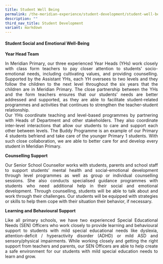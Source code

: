 ```yaml
---
title: Student Well Being
permalink: /the-meridian-experience/student-development/student-well-being/
description: ""
third_nav_title: Student Development
variant: markdown
---
```

<h4>Student Social and Emotional Well-Being</h4>

<p><strong>Year Head Team</strong></p>

<p style="margin-bottom:0; margin-top:0; text-align:justify;">In Meridian Primary, our three experienced Year Heads (YHs) work closely with class form teachers to pay closer attention to students' socio-emotional needs, including cultivating values, and providing counselling. Supported by the Assistant YHs, each YH oversees to two levels and they follow the children to the next level throughout the six years that the children are in Meridian Primary. The close partnership between the YHs and the form teachers ensures that our students’ needs are better addressed and supported, as they are able to facilitate student-related programmes and activities that continues to strengthen the teacher-student relationship.
<br>
Our YHs coordinate teaching and level-based programmes by partnering with Heads of Department and other stakeholders. They also coordinate inter-level interactions that allow our students to care and support each other between levels. The Buddy Programme is an example of our Primary 4 students befriend and take care of the younger Primary 1 students. With such close collaboration, we are able to better care for and develop every student in Meridian Primary.</p>

<p><strong>Counselling Support</strong></p>

<p style="margin-bottom:0; margin-top:0; text-align:justify;">Our Senior School Counsellor works with students, parents and school staff to support students’ mental health and social-emotional development through level programmes as well as group or individual counselling sessions. She also conducts specialised guidance programmes with students who need additional help in their social and emotional development. Through counselling, students will be able to talk about and work through their challenges. Our students will be equipped with strategies or skills to help them cope with their situation their behavior, if necessary.</p>

<p><strong>Learning and Behavioural Support</strong></p>

<p style="margin-bottom:0; margin-top:0; text-align:justify;">Like all primary schools, we have two experienced Special Educational Needs (SEN) Officers who work closely to provide learning and behavioural support to students with mild special educational needs like dyslexia, attention-deficit / hyperactivity disorder (ADHD) or mild ASD and sensory/physical impairments. While working closely and getting the right support from teachers and parents, our SEN Officers are able to help create a safe environment for our students with mild special education needs to learn and grow.</p>
